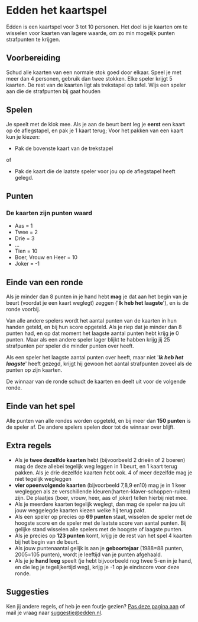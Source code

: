 # Edden het kaartspel

Edden is een kaartspel voor 3 tot 10 personen. Het doel is je kaarten om te wisselen voor kaarten van lagere waarde, om zo min mogelijk punten strafpunten te krijgen.

## Voorbereiding

Schud alle kaarten van een normale stok goed door elkaar. Speel je met meer dan 4 personen, gebruik dan twee stokken. Elke speler krijgt 5 kaarten. De rest van de kaarten ligt als trekstapel op tafel. Wijs een speler aan die de strafpunten bij gaat houden

## Spelen

Je speelt met de klok mee. Als je aan de beurt bent leg je **eerst** een kaart op de aflegstapel, en pak je 1 kaart terug;
Voor het pakken van een kaart kun je kiezen:

- Pak de bovenste kaart van de trekstapel

of

- Pak de kaart die de laatste speler voor jou op de aflegstapel heeft gelegd.

## Punten

### De kaarten zijn punten waard

- Aas = 1
- Twee = 2
- Drie = 3
- ...
- Tien = 10
- Boer, Vrouw en Heer = 10
- Joker = -1

## Einde van een ronde

Als je minder dan 8 punten in je hand hebt **mag** je dat aan het begin van je
beurt (voordat je een kaart weglegt) zeggen ('**Ik heb het laagste**'), en is de ronde voorbij.

Van alle andere spelers wordt het aantal punten van de kaarten in hun handen geteld, en bij hun score opgeteld.
Als je riep dat je minder dan 8 punten had, en op dat moment het laagste aantal punten hebt krijg je 0
punten. Maar als een andere speler lager blijkt te habben krijg jij 25 strafpunten per speler die minder punten over heeft.

Als een speler het laagste aantal punten over heeft, maar niet '***Ik heb het laagste***' heeft gezegd, krijgt hij gewoon het aantal strafpunten zoveel als de punten op zijn kaarten.

De winnaar van de ronde schudt de kaarten en deelt uit voor de volgende ronde.

## Einde van het spel

Alle punten van alle rondes worden opgeteld, en bij meer dan **150 punten** is de speler af.
De andere spelers spelen door tot de winnaar over blijft.

## Extra regels

- Als je **twee dezelfde kaarten** hebt (bijvoorbeeld 2 drieën of 2 boeren) mag de deze allebei tegelijk weg leggen in 1 beurt, en 1 kaart terug pakken. Als je drie dezelfde kaarten hebt ook. 4 of meer dezelfde mag je niet tegelijk wegleggen  
- **vier opeenvolgende kaarten** (bijvoorbeeld 7,8,9 en10) mag je in 1 keer wegleggen als ze verschillende kleuren(harten-klaver-schoppen-ruiten) zijn. De plaatjes (boer, vrouw, heer, aas of joker) tellen hierbij niet mee.
- Als je meerdere kaarten tegelijk weglegt, dan mag de speler na jou uit jouw weggelegde kaarten kiezen welke hij terug pakt.
- Als een speler op precies op **69 punten** staat, wisselen de speler met de hoogste score en de speler met de laatste score van aantal punten. Bij gelijke stand wisselen alle spelers met de hoogste of laagste punten.
- Als je precies op **123 punten** komt, krijg je de rest van het spel 4 kaarten bij het begin van de beurt.
- Als jouw puntenaantal gelijk is aan je **geboortejaar** (1988=88 punten, 2005=105 punten), wordt je leeftijd van je punten afgehaald.
- Als je je **hand leeg** speelt (je hebt bijvoorbeeld nog twee 5-en in je hand, en die leg je tegelijkertijd weg), krijg je -1 op je eindscore voor deze ronde.

## Suggesties

Ken jij andere regels, of heb je een foutje gezien?
<a href="{{ site.github.repository_url }}/edit/main/index.md">Pas deze pagina aan</a>
of mail je vraag naar <a href="mailto:suggestie@edden.nl">suggestie@edden.nl</a>.

